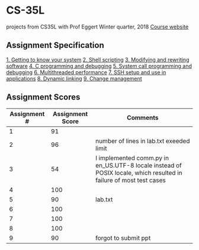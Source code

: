 # CS-35L
projects from CS35L with Prof Eggert Winter quarter, 2018
[Course website](http://web.cs.ucla.edu/classes/winter16/cs35L/)


## 
Assignment Specification 
------------------------ 
[1. Getting to know your system](http://web.cs.ucla.edu/classes/winter18/cs35L/assign/assign1.html) 
[2. Shell scripting](http://web.cs.ucla.edu/classes/winter18/cs35L/assign/assign2.html) 
[3. Modifying and rewriting software](http://web.cs.ucla.edu/classes/winter18/cs35L/assign/assign3.html) 
[4. C programming and debugging](http://web.cs.ucla.edu/classes/winter18/cs35L/assign/assign4.html) 
[5. System call programming and debugging](http://web.cs.ucla.edu/classes/winter18/cs35L/assign/assign5.html) 
[6. Multithreaded performance](http://web.cs.ucla.edu/classes/winter18/cs35L/assign/assign6.html) 
[7. SSH setup and use in applications](http://web.cs.ucla.edu/classes/winter18/cs35L/assign/assign7.html) 
[8. Dynamic linking](http://web.cs.ucla.edu/classes/winter18/cs35L/assign/assign8.html) 
[9. Change management](http://web.cs.ucla.edu/classes/winter18/cs35L/assign/assign9.html) 

## Assignment Scores

Assignment # | Assignment Score | Comments
------------ | ---------------- | --------
1            | 91               |
2            | 96               | number of lines in lab.txt exeeded limit
3            | 54               | I implemented comm.py in en_US.UTF-8 locale instead of POSIX locale, which resulted in failure of most test cases
4            | 100              |
5            | 90               | lab.txt
6            | 100              |
7            | 100              | 
8            | 100              |
9            | 90               | forgot to submit ppt
